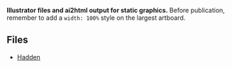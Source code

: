 **Illustrator files and ai2html output for static graphics.** Before publication, remember to add a `width: 100%` style on the largest artboard.

## Files

* [Hadden](./hadden/hadden.html)
